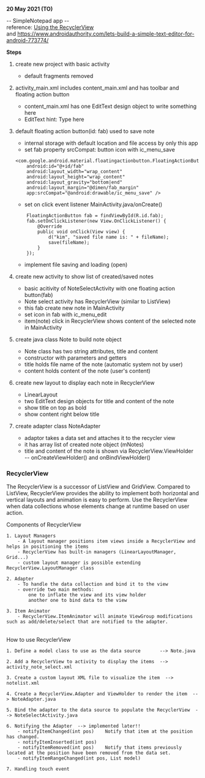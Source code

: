 **20 May 2021 (TO)**  

-- SimpleNotepad app --  
reference: [Using the RecyclerView](https://guides.codepath.com/android/using-the-recyclerview)  
and https://www.androidauthority.com/lets-build-a-simple-text-editor-for-android-773774/

**Steps**  
1. create new project with basic activity  
    - default fragments removed

2. activity_main.xml includes content_main.xml and has toolbar and floating action button  
    - content_main.xml has one EditText design object to write something here  
    - EditText hint: Type here  

3. default floating action button(id: fab) used to save note    
    - internal storage with default location and file access by only this app
    - set fab property srcCompat: button icon with ic_menu_save  
    ```
    <com.google.android.material.floatingactionbutton.FloatingActionButton
        android:id="@+id/fab"
        android:layout_width="wrap_content"
        android:layout_height="wrap_content"
        android:layout_gravity="bottom|end"
        android:layout_margin="@dimen/fab_margin"
        app:srcCompat="@android:drawable/ic_menu_save" />
     ```   
    - set on click event listener MainActivity.java/onCreate()
    ```
        FloatingActionButton fab = findViewById(R.id.fab);
        fab.setOnClickListener(new View.OnClickListener() {
            @Override
            public void onClick(View view) {
                d("kim", "saved file name is: " + fileName);
                save(fileName);
            }
        });
    ```
    - implement file saving and loading (open)  


4. create new activity to show list of created/saved notes  
    - basic acitivity of NoteSelectActivity with one floating action button(fab)  
    - Note select activity has RecyclerView (similar to ListView)  
    - this fab create new note in MainActivity  
    - set icon in fab with ic_menu_edit  
    - item(note) click in RecyclerView shows content of the selected note in MainActivity
    
5. create java class Note to build note object
    - Note class has two string attributes, title and content
    - constructor with parameters and getters
    - title holds file name of the note (automatic system not by user)
    - content holds content of the note (user's content)

6. create new layout to display each note in RecyclerView   
    - LinearLayout   
    - two EditText design objects for title and content of the note  
    - show title on top as bold  
    - show content right below title  

7. create adapter class NoteAdapter  
    - adaptor takes a data set and attaches it to the recycler view    
    - it has array list of created note object (mNotes)  
    - title and content of the note is shown via RecyclerView.ViewHolder  
          -- onCreateViewHolder() and onBindViewHolder()


### RecyclerView  

The RecyclerView is a successor of ListView and GridView. Compared to ListView,  RecyclerView provides the ability to implement both horizontal and vertical layouts and animation is easy to perform. Use the RecyclerView when data collections whose elements change at runtime based on user action.  

Components of RecyclerView  

    1. Layout Managers
        - A layout manager positions item views inside a RecyclerView and helps in positioning the items  
        - RecyclerView has built-in managers (LinearLayoutManager, Grid...)  
        - custom layout manager is possible extending RecyclerView.LayoutManager class  

    2. Adapter  
        - To handle the data collection and bind it to the view  
        - override two main methods:  
            one to inflate the view and its view holder 
            another one to bind data to the view
           
    3. Item Animator  
        - RecyclerView.ItemAnimator will animate ViewGroup modifications such as add/delete/select that are notified to the adapter.

<br>
How to use RecyclerView  

    1. Define a model class to use as the data source       --> Note.java
    
    2. Add a RecyclerView to activity to display the items  --> activity_note_select.xml
    
    3. Create a custom layout XML file to visualize the item  --> notelist.xml  
    
    4. Create a RecyclerView.Adapter and ViewHolder to render the item  --> NoteAdapter.java
    
    5. Bind the adapter to the data source to populate the RecyclerView  --> NoteSelectActivity.java

    6. Notifying the Adapter  --> implemented later!! 
        - notifyItemChanged(int pos)	Notify that item at the position has changed.
        - notifyItemInserted(int pos)	
        - notifyItemRemoved(int pos)	Notify that items previously located at the position have been removed from the data set.
        - notifyItemRangeChanged(int pos, List model)  
    
    7. Handling touch event   
      
        
        
